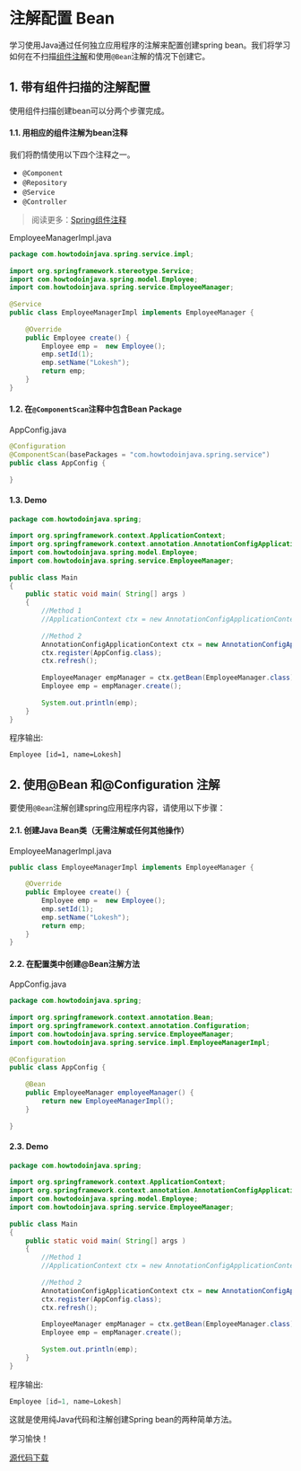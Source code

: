 # 注解配置 Bean

学习使用Java通过任何独立应用程序的注解来配置创建spring bean。我们将学习如何在不扫描[组件注解](https://howtodoinjava.com/spring/spring-core/how-to-use-spring-component-repository-service-and-controller-annotations/)和使用`@Bean`注解的情况下创建它。



## 1. 带有组件扫描的注解配置

使用组件扫描创建bean可以分两个步骤完成。

#### 1.1. 用相应的组件注解为bean注释

我们将酌情使用以下四个注释之一。

- `@Component`
- `@Repository`
- `@Service`
- `@Controller`

> 阅读更多：[Spring组件注释](https://howtodoinjava.com/spring-core/how-to-use-spring-component-repository-service-and-controller-annotations/)

EmployeeManagerImpl.java

```java
package com.howtodoinjava.spring.service.impl;
 
import org.springframework.stereotype.Service;
import com.howtodoinjava.spring.model.Employee;
import com.howtodoinjava.spring.service.EmployeeManager;
 
@Service
public class EmployeeManagerImpl implements EmployeeManager {
 
    @Override
    public Employee create() {
        Employee emp =  new Employee();
        emp.setId(1);
        emp.setName("Lokesh");
        return emp;
    }
}
```

#### 1.2. 在`@ComponentScan`注释中包含Bean Package

AppConfig.java

```java
@Configuration
@ComponentScan(basePackages = "com.howtodoinjava.spring.service")
public class AppConfig {
     
}
```

#### 1.3. Demo

```java
package com.howtodoinjava.spring;
 
import org.springframework.context.ApplicationContext;
import org.springframework.context.annotation.AnnotationConfigApplicationContext;
import com.howtodoinjava.spring.model.Employee;
import com.howtodoinjava.spring.service.EmployeeManager;
 
public class Main 
{
    public static void main( String[] args )
    {
        //Method 1
        //ApplicationContext ctx = new AnnotationConfigApplicationContext(AppConfig.class);
         
        //Method 2
        AnnotationConfigApplicationContext ctx = new AnnotationConfigApplicationContext();
        ctx.register(AppConfig.class);
        ctx.refresh();
         
        EmployeeManager empManager = ctx.getBean(EmployeeManager.class);
        Employee emp = empManager.create();
         
        System.out.println(emp);
    }
}
```

程序输出:

```
Employee [id=1, name=Lokesh]
```



## 2. 使用@Bean 和@Configuration 注解

要使用`@Bean`注解创建spring应用程序内容，请使用以下步骤：

#### 2.1. 创建Java Bean类（无需注解或任何其他操作）

EmployeeManagerImpl.java

```java
public class EmployeeManagerImpl implements EmployeeManager {
 
    @Override
    public Employee create() {
        Employee emp =  new Employee();
        emp.setId(1);
        emp.setName("Lokesh");
        return emp;
    }
}
```

#### 2.2. 在配置类中创建@Bean注解方法

AppConfig.java

```java
package com.howtodoinjava.spring;
 
import org.springframework.context.annotation.Bean;
import org.springframework.context.annotation.Configuration;
import com.howtodoinjava.spring.service.EmployeeManager;
import com.howtodoinjava.spring.service.impl.EmployeeManagerImpl;
 
@Configuration
public class AppConfig {
     
    @Bean
    public EmployeeManager employeeManager() {
        return new EmployeeManagerImpl();
    }
     
}
```

#### 2.3. Demo

```java
package com.howtodoinjava.spring;
 
import org.springframework.context.ApplicationContext;
import org.springframework.context.annotation.AnnotationConfigApplicationContext;
import com.howtodoinjava.spring.model.Employee;
import com.howtodoinjava.spring.service.EmployeeManager;
 
public class Main 
{
    public static void main( String[] args )
    {
        //Method 1
        //ApplicationContext ctx = new AnnotationConfigApplicationContext(AppConfig.class);
         
        //Method 2
        AnnotationConfigApplicationContext ctx = new AnnotationConfigApplicationContext();
        ctx.register(AppConfig.class);
        ctx.refresh();
         
        EmployeeManager empManager = ctx.getBean(EmployeeManager.class);
        Employee emp = empManager.create();
         
        System.out.println(emp);
    }
}
```

程序输出:

```java
Employee [id=1, name=Lokesh]
```

这就是使用纯Java代码和注解创建Spring bean的两种简单方法。

学习愉快！

[源代码下载](https://github.com/lokeshgupta1981/spring-core/tree/master/src/main/java/com/howtodoinjava/core/demo/beans)

